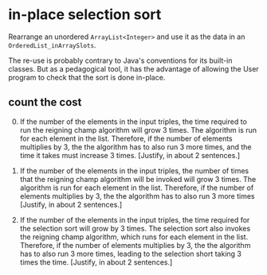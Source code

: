 # in-place selection sort

Rearrange
an unordered `ArrayList<Integer>`
and use it as the data in an `OrderedList_inArraySlots`.

The re-use is probably contrary to Java's conventions
for its built-in classes. But as a pedagogical tool,
it has the advantage of allowing
the User program to check that the sort
is done in-place.

## count the cost

0. If the number of the elements in the input triples,
the time required to run the reigning champ algorithm
will grow 3 times. The algorithm is run for each element in the list. Therefore, if the number of elements multiplies by 3, the the algorithm has to also run 3 more times, and the time it takes must increase 3 times.
[Justify, in about 2 sentences.]

0. If the number of the elements in the input triples,
the number of times that the reigning champ algorithm
will be invoked 
will grow 3 times. The algorithm is run for each element in the list. Therefore, if the number of elements multiplies by 3, the the algorithm has to also run 3 more times
[Justify, in about 2 sentences.]

0. If the number of the elements in the input triples,
the time required for the selection sort
will grow by 3 times. The selection sort also invokes the reigning champ algorithm, which runs for each element in the list. Therefore, if the number of elements multiplies by 3, the the algorithm has to also run 3 more times, leading to the selection short taking 3 times the time.
[Justify, in about 2 sentences.]
